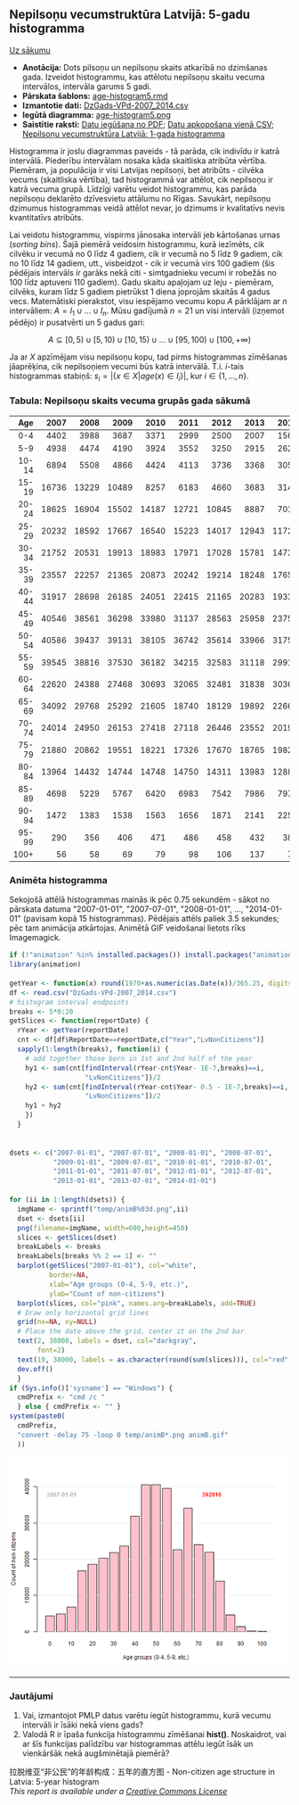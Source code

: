 Nepilsoņu vecumstruktūra Latvijā: 5-gadu histogramma
-----

[Uz sākumu](../index.html)

* **Anotācija:** Dots pilsoņu un nepilsoņu skaits atkarībā no dzimšanas gada. 
Izveidot histogrammu, kas attēlotu nepilsoņu skaitu vecuma intervālos, intervāla garums 5 gadi. 
* **Pārskata šablons:** [age-histogram5.rmd](age-histogram5.rmd)
* **Izmantotie dati:** [DzGads-VPd-2007_2014.csv](DzGads-VPd-2007_2014.csv)
* **Iegūtā diagramma:** [age-histogram5.png](figure/age-histogram5.png)
* **Saistītie raksti:** [Datu iegūšana no PDF](http://www.dudajevagatve.lv/java-eim/de/dataproc-demography-pdf-data.html); [Datu apkopošana vienā CSV](http://www.dudajevagatve.lv/java-eim/de/dataproc-demography-load.html);
[Nepilsoņu vecumstruktūra Latvijā: 1-gada histogramma](age-histogram1.html)

Histogramma ir joslu diagrammas paveids - 
tā parāda, cik indivīdu ir katrā intervālā. Piederību intervālam nosaka 
kāda skaitliska atribūta vērtība. Piemēram, ja populācija ir visi Latvijas nepilsoņi, bet atribūts - cilvēka vecums (skaitliska vērtība), tad histogrammā var attēlot, cik nepilsoņu ir katrā vecuma grupā. Līdzīgi varētu veidot histogrammu, kas parāda nepilsoņu deklarēto dzīvesvietu attālumu no Rīgas. Savukārt, nepilsoņu dzimumus histogrammas veidā attēlot nevar, jo dzimums ir kvalitatīvs nevis kvantitatīvs atribūts.

Lai veidotu histogrammu, vispirms jānosaka intervāli jeb kārtošanas urnas (*sorting bins*). Šajā piemērā veidosim histogrammu, kurā iezīmēts, cik cilvēku ir vecumā no 0 līdz 4 gadiem, cik ir vecumā no 5 līdz 9 gadiem, cik no 10 līdz 14 gadiem, utt., visbeidzot - cik ir vecumā virs 100 gadiem (šis pēdējais intervāls ir garāks nekā citi - simtgadnieku vecumi ir robežās no 100 līdz aptuveni 110 gadiem). Gadu skaitu apaļojam uz leju - piemēram, cilvēks, kuram līdz 5 gadiem pietrūkst 1 diena joprojām skaitās 4 gadus vecs. Matemātiski pierakstot, visu iespējamo vecumu kopu $A$ pārklājam ar $n$ intervāliem: $A = I_1 \cup \ldots \cup I_{n}$. Mūsu gadījumā $n=21$ un visi intervāli (izņemot pēdējo) ir pusatvērti un 5 gadus gari:

$$A \subseteq [0,5) \cup [5,10) \cup [10,15) \cup \ldots \cup [95,100) \cup [100,+\infty)$$

Ja ar $X$ apzīmējam visu nepilsoņu kopu, tad pirms histogrammas zīmēšanas jāaprēķina, cik nepilsoņiem vecumi būs katrā intervālā. T.i. $i$-tais histogrammas stabiņš: $s_i = \left| \{ x \in X | age(x) \in I_i \} \right|$, kur $i \in \{1,\ldots,n\}$.


### Tabula: Nepilsoņu skaits vecuma grupās gada sākumā

Age | 2007 | 2008 | 2009 | 2010 | 2011 | 2012 | 2013 | 2014
---:|---:|---:|---:|---:|---:|---:|---:|---:|
0-4 |  4402 |  3988 |  3687 |  3371 |  2999 |  2500 |  2007 |  1563
5-9 |  4938 |  4474 |  4190 |  3924 |  3552 |  3250 |  2915 |  2620
10-14 |  6894 |  5508 |  4866 |  4424 |  4113 |  3736 |  3368 |  3051
15-19 | 16736 | 13229 | 10489 |  8257 |  6183 |  4660 |  3683 |  3145
20-24 | 18625 | 16904 | 15502 | 14187 | 12721 | 10845 |  8887 |  7011
25-29 | 20232 | 18592 | 17667 | 16540 | 15223 | 14017 | 12943 | 11723
30-34 | 21752 | 20531 | 19913 | 18983 | 17971 | 17028 | 15781 | 14734
35-39 | 23557 | 22257 | 21365 | 20873 | 20242 | 19214 | 18248 | 17652
40-44 | 31917 | 28698 | 26185 | 24051 | 22415 | 21165 | 20283 | 19331
45-49 | 40546 | 38561 | 36298 | 33980 | 31137 | 28563 | 25958 | 23757
50-54 | 40586 | 39437 | 39131 | 38105 | 36742 | 35614 | 33966 | 31757
55-59 | 39545 | 38816 | 37530 | 36182 | 34215 | 32583 | 31118 | 29919
60-64 | 22620 | 24388 | 27468 | 30693 | 32065 | 32481 | 31838 | 30360
65-69 | 34092 | 29768 | 25292 | 21605 | 18740 | 18129 | 19892 | 22661
70-74 | 24014 | 24950 | 26153 | 27418 | 27118 | 26446 | 23552 | 20197
75-79 | 21880 | 20862 | 19551 | 18221 | 17326 | 17670 | 18765 | 19823
80-84 | 13964 | 14432 | 14744 | 14748 | 14750 | 14311 | 13983 | 12886
85-89 |  4698 |  5229 |  5767 |  6420 |  6983 |  7542 |  7986 |  7971
90-94 |  1472 |  1383 |  1538 |  1563 |  1656 |  1871 |  2141 |  2250
95-99 |   290 |   356 |   406 |   471 |   486 |   458 |   432 |   387
100+ |    56 |    58 |    69 |    79 |    98 |   106 |   137 |    78

### Animēta histogramma

Sekojošā attēlā histogrammas mainās ik pēc 0.75 sekundēm - sākot no pārskata datuma "2007-01-01", "2007-07-01", "2008-01-01", ..., "2014-01-01" (pavisam kopā 15 histogrammas). Pēdējais attēls paliek 3.5 sekundes; pēc tam animācija atkārtojas. Animētā GIF veidošanai lietots rīks Imagemagick.


```r
if (!"animation" %in% installed.packages()) install.packages("animation")
library(animation)

getYear <- function(x) round(1970+as.numeric(as.Date(x))/365.25, digits=1)
df <- read.csv("DzGads-VPd-2007_2014.csv")
# histogram interval endpoints 
breaks <- 5*0:20
getSlices <- function(reportDate) {
  rYear <- getYear(reportDate)
  cnt <- df[df$ReportDate==reportDate,c("Year","LvNonCitizens")]
  sapply(1:length(breaks), function(i) {
    # add together those born in 1st and 2nd half of the year
    hy1 <- sum(cnt[findInterval(rYear-cnt$Year- 1E-7,breaks)==i,
                   "LvNonCitizens"])/2 
    hy2 <- sum(cnt[findInterval(rYear-cnt$Year- 0.5 - 1E-7,breaks)==i,
                   "LvNonCitizens"])/2
    hy1 + hy2
    })
  }


dsets <- c("2007-01-01", "2007-07-01", "2008-01-01", "2008-07-01", 
           "2009-01-01", "2009-07-01", "2010-01-01", "2010-07-01", 
           "2011-01-01", "2011-07-01", "2012-01-01", "2012-07-01", 
           "2013-01-01", "2013-07-01", "2014-01-01")

for (ii in 1:length(dsets)) {
  imgName <- sprintf("temp/animB%03d.png",ii)
  dset <- dsets[ii]
  png(filename=imgName, width=600,height=450)
  slices <- getSlices(dset)
  breakLabels <- breaks
  breakLabels[breaks %% 2 == 1] <- ""
  barplot(getSlices("2007-01-01"), col="white",
          border=NA,
          xlab="Age groups (0-4, 5-9, etc.)", 
          ylab="Count of non-citizens")
  barplot(slices, col="pink", names.arg=breakLabels, add=TRUE)
  # Draw only horizontal grid lines
  grid(nx=NA, ny=NULL)
  # Place the date above the grid, center it on the 2nd bar
  text(2, 38000, labels = dset, col="darkgray", 
       font=2)
  text(19, 38000, labels = as.character(round(sum(slices))), col="red", font=2)  
  dev.off()
  }
if (Sys.info()['sysname'] == "Windows") {
  cmdPrefix <- "cmd /c "
  } else { cmdPrefix <- "" } 
system(paste0(
  cmdPrefix,
  "convert -delay 75 -loop 0 temp/animB*.png animB.gif"
  ))   
```

![Histogramma (5-gadu intervāli)](animB.gif)




*****

### Jautājumi
1. Vai, izmantojot PMLP datus varētu iegūt histogrammu, kurā 
vecumu intervāli ir īsāki nekā viens gads?
2. Valodā R ir īpaša funkcija histogrammu zīmēšanai **hist()**. 
Noskaidrot, vai ar šīs funkcijas palīdzību var histogrammas attēlu iegūt 
īsāk un vienkāršāk nekā augšminētajā piemērā? 


拉脱维亚“非公民”的年龄构成：五年的直方图 - Non-citizen age structure in Latvia: 5-year histogram  
*This report is available under a [Creative Commons License](http://creativecommons.org/licenses/by/4.0/deed.en_US)*
